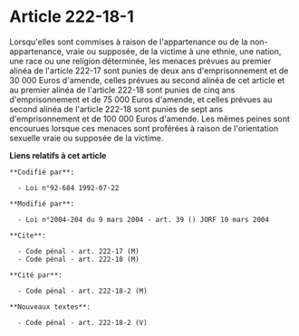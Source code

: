 # Article 222-18-1

Lorsqu'elles sont commises à raison de l'appartenance ou de la non-appartenance, vraie ou supposée, de la victime à une
ethnie, une nation, une race ou une religion déterminée, les menaces prévues au premier alinéa de l'article 222-17 sont
punies de deux ans d'emprisonnement et de 30 000 Euros d'amende, celles prévues au second alinéa de cet article et au premier
alinéa de l'article 222-18 sont punies de cinq  ans d'emprisonnement et de 75 000 Euros d'amende, et celles prévues au second
alinéa de l'article 222-18 sont punies de sept ans d'emprisonnement et de 100 000 Euros d'amende. Les mêmes peines sont
encourues lorsque ces menaces sont proférées à raison de l'orientation sexuelle vraie ou supposée de la victime.

**Liens relatifs à cet article**

	**Codifié par**:

	  - Loi n°92-684 1992-07-22

	**Modifié par**:

	  - Loi n°2004-204 du 9 mars 2004 - art. 39 () JORF 10 mars 2004

	**Cite**:

	  - Code pénal - art. 222-17 (M)
	  - Code pénal - art. 222-18 (M)

	**Cité par**:

	  - Code pénal - art. 222-18-2 (M)

	**Nouveaux textes**:

	  - Code pénal - art. 222-18-2 (V)
